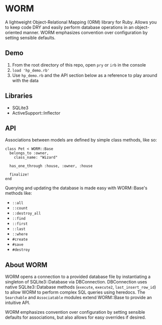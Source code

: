 # WORM
A lightweight Object-Relational Mapping (ORM) library for Ruby. Allows you to keep code DRY and easily perform database operations in an object-oriented manner. WORM emphasizes convention over configuration by setting sensible defaults.

## Demo
1. From the root directory of this repo, open `pry` or `irb` in the console
2. `load 'hp_demo.rb'`
3. Use `hp_demo.rb` and the API section below as a reference to play around with the data

## Libraries
* SQLite3
* ActiveSupport::Inflector

## API
Associations between models are defined by simple class methods, like so:
```
class Pet < WORM::Base
  belongs_to :owner,
    class_name: "Wizard"

  has_one_through :house, :owner, :house

  finalize!
end
```

Querying and updating the database is made easy with WORM::Base's methods like:
* `::all`
* `::count`
* `::destroy_all`
* `::find`
* `::first`
* `::last`
* `::where`
* `#create`
* `#save`
* `#destroy`

## About WORM
WORM opens a connection to a provided database file by instantiating a singleton of SQLite3::Database via DBConnection. DBConnection uses native SQLite3::Database methods (`execute`, `execute2`, `last_insert_row_id`) to allow WORM to perform complex SQL queries using heredocs. The `Searchable` and `Associatable` modules extend WORM::Base to provide an intuitive API.

WORM emphasizes convention over configuration by setting sensible defaults for associations, but also allows for easy overrides if desired.
